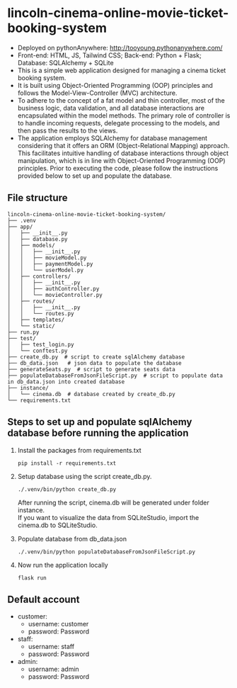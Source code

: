 # lincoln-cinema-online-movie-ticket-booking-system

- Deployed on pythonAnywhere: http://tooyoung.pythonanywhere.com/
- Front-end: HTML, JS, Tailwind CSS; Back-end: Python + Flask; Database: SQLAlchemy + SQLite
- This is a simple web application designed for managing a cinema ticket booking system.
- It is built using Object-Oriented Programming (OOP) principles and follows the Model-View-Controller (MVC) architecture.
- To adhere to the concept of a fat model and thin controller, most of the business logic, data validation, and all database interactions are encapsulated within the model methods. The primary role of controller is to handle incoming requests, delegate processing to the models, and then pass the results to the views.
- The application employs SQLAlchemy for database management considering that it offers an ORM (Object-Relational Mapping) approach. This facilitates intuitive handling of database interactions through object manipulation, which is in line with Object-Oriented Programming (OOP) principles. Prior to executing the code, please follow the instructions provided below to set up and populate the database.

## File structure

```
lincoln-cinema-online-movie-ticket-booking-system/
├── .venv
├── app/
│   ├── __init__.py
│   ├── database.py
│   ├── models/
│   │   ├── __init__.py
│   │   ├── movieModel.py
│   │   ├── paymentModel.py
│   │   └── userModel.py
│   ├── controllers/
│   │   ├── __init__.py
│   │   ├── authController.py
│   │   └── movieController.py
│   ├── routes/
│   │   ├── __init__.py
│   │   └── routes.py
│   ├── templates/
│   └── static/
├── run.py
├── test/
│   ├── test_login.py
│   └── conftest.py
├── create_db.py  # script to create sqlAlchemy database
├── db_data.json   # json data to populate the database
├── generateSeats.py  # script to generate seats data
├── populateDatabaseFromJsonFileScript.py  # script to populate data in db_data.json into created database
├── instance/
│   └── cinema.db  # database created by create_db.py
└── requirements.txt
```

## Steps to set up and populate sqlAlchemy database before running the application
  1. Install the packages from requirements.txt
     ```
     pip install -r requirements.txt
     ```
    
  2. Setup database using the script create_db.py.
     
     ```
     ./.venv/bin/python create_db.py
     ```
     After running the script, cinema.db will be generated under folder instance.   
     If you want to visualize the data from SQLiteStudio, import the cinema.db to  SQLiteStudio.
     
  4. Populate database from db_data.json
     ```
     ./.venv/bin/python populateDatabaseFromJsonFileScript.py
     ```
  5. Now run the application locally
     ```
     flask run
     ```
## Default account
- customer:
  - username: customer
  - password: Password
- staff:
  - username: staff
  - password: Password
- admin:
  - username: admin
  - password: Password
